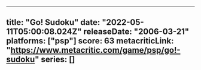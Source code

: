 
---
title: "Go! Sudoku"
date: "2022-05-11T05:00:08.024Z"
releaseDate: "2006-03-21"
platforms: ["psp"]
score: 63
metacriticLink: "https://www.metacritic.com/game/psp/go!-sudoku"
series: []
---
